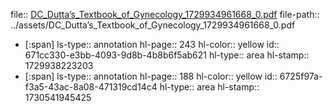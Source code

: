 file:: [DC_Dutta’s_Textbook_of_Gynecology_1729934961668_0.pdf](../assets/DC_Dutta’s_Textbook_of_Gynecology_1729934961668_0.pdf)
file-path:: ../assets/DC_Dutta’s_Textbook_of_Gynecology_1729934961668_0.pdf

- [:span]
  ls-type:: annotation
  hl-page:: 243
  hl-color:: yellow
  id:: 671cc330-e3bb-4093-9d8b-4b8b6f5ab621
  hl-type:: area
  hl-stamp:: 1729938223203
- [:span]
  ls-type:: annotation
  hl-page:: 188
  hl-color:: yellow
  id:: 6725f97a-f3a5-43ac-8a08-471319cd14c4
  hl-type:: area
  hl-stamp:: 1730541945425